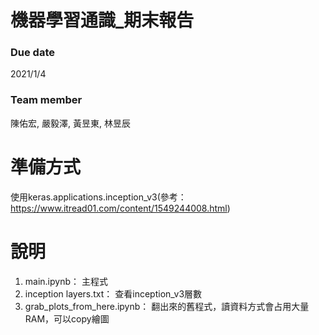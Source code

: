 # 機器學習通識_期末報告

### Due date
2021/1/4

### Team member
陳佑宏, 嚴毅澤, 黃昱東, 林昱辰

# 準備方式

使用keras.applications.inception_v3(參考：https://www.itread01.com/content/1549244008.html)

# 說明

1. main.ipynb： 主程式
2. inception layers.txt： 查看inception_v3層數
3. grab_plots_from_here.ipynb： 翻出來的舊程式，讀資料方式會占用大量RAM，可以copy繪圖
